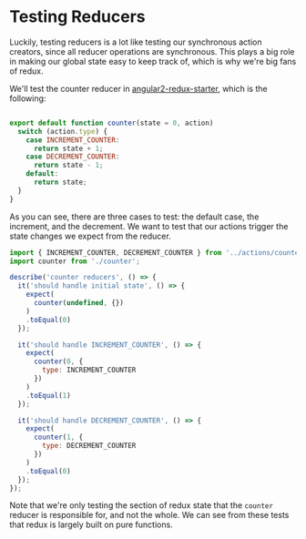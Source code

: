 # Testing Reducers

Luckily, testing reducers is a lot like testing our synchronous action creators, since all reducer operations are synchronous. This plays a big role in making our global state easy to keep track of, which is why we're big fans of redux.

We'll test the counter reducer in [angular2-redux-starter](https://github.com/rangle/angular2-redux-starter), which is the following:

```js

export default function counter(state = 0, action)
  switch (action.type) {
    case INCREMENT_COUNTER:
      return state + 1;
    case DECREMENT_COUNTER:
      return state - 1;
    default:
      return state;
  }
}
```

As you can see, there are three cases to test: the default case, the increment, and the decrement. We want to test that our actions trigger the state changes we expect from the reducer.

```js
import { INCREMENT_COUNTER, DECREMENT_COUNTER } from '../actions/counter';
import counter from './counter';                                         

describe('counter reducers', () => {                                     
  it('should handle initial state', () => {                              
    expect(                                                         
      counter(undefined, {})                                             
    )                                                                    
    .toEqual(0)                                                         
  });                                                                    

  it('should handle INCREMENT_COUNTER', () => {                          
    expect(                                                         
      counter(0, {                                                       
        type: INCREMENT_COUNTER                                          
      })                                                                 
    )                                                                    
    .toEqual(1)                                                         
  });                                                                    

  it('should handle DECREMENT_COUNTER', () => {                          
    expect(                                                         
      counter(1, {                                                       
        type: DECREMENT_COUNTER                                          
      })                                                                 
    )                                                                    
    .toEqual(0)                                                         
  });                                                                    
});
```

Note that we're only testing the section of redux state that the `counter` reducer is responsible for, and not the whole.
We can see from these tests that redux is largely built on pure functions.
